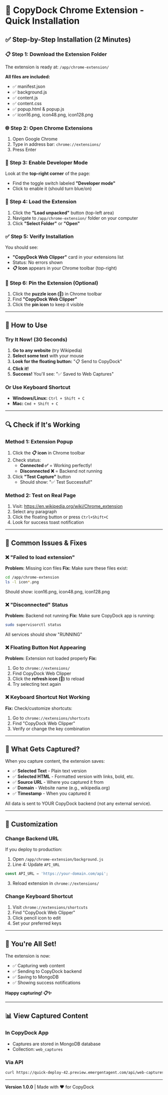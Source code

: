 # 🚀 CopyDock Chrome Extension - Quick Installation

## ✅ Step-by-Step Installation (2 Minutes)

### 📋 Step 1: Download the Extension Folder
The extension is ready at: `/app/chrome-extension/`

**All files are included:**
- ✅ manifest.json
- ✅ background.js  
- ✅ content.js
- ✅ content.css
- ✅ popup.html & popup.js
- ✅ icon16.png, icon48.png, icon128.png

### 🌐 Step 2: Open Chrome Extensions

1. Open Google Chrome
2. Type in address bar: `chrome://extensions/`
3. Press Enter

### 🔧 Step 3: Enable Developer Mode

Look at the **top-right corner** of the page:
- Find the toggle switch labeled **"Developer mode"**
- Click to enable it (should turn blue/on)

### 📂 Step 4: Load the Extension

1. Click the **"Load unpacked"** button (top-left area)
2. Navigate to `/app/chrome-extension/` folder on your computer
3. Click **"Select Folder"** or **"Open"**

### ✅ Step 5: Verify Installation

You should see:
- **"CopyDock Web Clipper"** card in your extensions list
- Status: No errors shown
- **📋 Icon** appears in your Chrome toolbar (top-right)

### 📌 Step 6: Pin the Extension (Optional)

1. Click the **puzzle icon (🧩)** in Chrome toolbar
2. Find **"CopyDock Web Clipper"**
3. Click the **pin icon** to keep it visible

---

## 🎯 How to Use

### Try It Now! (30 Seconds)

1. **Go to any website** (try Wikipedia)
2. **Select some text** with your mouse
3. **Look for the floating button:** "📋 Send to CopyDock"
4. **Click it!**
5. **Success!** You'll see: "✅ Saved to Web Captures"

### Or Use Keyboard Shortcut

- **Windows/Linux:** `Ctrl + Shift + C`
- **Mac:** `Cmd + Shift + C`

---

## 🔍 Check if It's Working

### Method 1: Extension Popup
1. Click the **📋 icon** in Chrome toolbar
2. Check status:
   - **Connected ✅** = Working perfectly!
   - **Disconnected ❌** = Backend not running
3. Click **"Test Capture"** button
   - Should show: "✅ Test Successful!"

### Method 2: Test on Real Page
1. Visit: https://en.wikipedia.org/wiki/Chrome_extension
2. Select any paragraph
3. Click the floating button or press `Ctrl+Shift+C`
4. Look for success toast notification

---

## 🐛 Common Issues & Fixes

### ❌ "Failed to load extension"

**Problem:** Missing icon files
**Fix:** Make sure these files exist:
```bash
cd /app/chrome-extension
ls -l icon*.png
```
Should show: icon16.png, icon48.png, icon128.png

### ❌ "Disconnected" Status

**Problem:** Backend not running
**Fix:** Make sure CopyDock app is running:
```bash
sudo supervisorctl status
```
All services should show "RUNNING"

### ❌ Floating Button Not Appearing

**Problem:** Extension not loaded properly
**Fix:**
1. Go to `chrome://extensions/`
2. Find CopyDock Web Clipper
3. Click the **refresh icon (🔄)** to reload
4. Try selecting text again

### ❌ Keyboard Shortcut Not Working

**Fix:** Check/customize shortcuts:
1. Go to `chrome://extensions/shortcuts`
2. Find "CopyDock Web Clipper"
3. Verify or change the key combination

---

## 📱 What Gets Captured?

When you capture content, the extension saves:

- ✅ **Selected Text** - Plain text version
- ✅ **Selected HTML** - Formatted version with links, bold, etc.
- ✅ **Source URL** - Where you captured it from
- ✅ **Domain** - Website name (e.g., wikipedia.org)
- ✅ **Timestamp** - When you captured it

All data is sent to YOUR CopyDock backend (not any external service).

---

## 🎨 Customization

### Change Backend URL

If you deploy to production:

1. Open `/app/chrome-extension/background.js`
2. Line 4: Update `API_URL`
```javascript
const API_URL = 'https://your-domain.com/api';
```
3. Reload extension in `chrome://extensions/`

### Change Keyboard Shortcut

1. Visit `chrome://extensions/shortcuts`
2. Find "CopyDock Web Clipper"  
3. Click pencil icon to edit
4. Set your preferred keys

---

## 🎉 You're All Set!

The extension is now:
- ✅ Capturing web content
- ✅ Sending to CopyDock backend
- ✅ Saving to MongoDB
- ✅ Showing success notifications

**Happy capturing! 📋✨**

---

## 📊 View Captured Content

### In CopyDock App
- Captures are stored in MongoDB database
- Collection: `web_captures`

### Via API
```bash
curl https://quick-deploy-42.preview.emergentagent.com/api/web-captures
```

---

**Version 1.0.0** | Made with ❤️ for CopyDock
